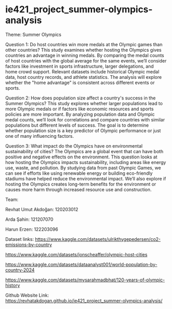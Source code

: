 # ie421_project_summer-olympics-analysis

Theme: Summer Olympics

Question 1:⁠ ⁠Do host countries win more medals at the Olympic games than other countries? This study examines whether hosting the Olympics gives countries an advantage in winning medals. By comparing the medal counts of host countries with the global average for the same events, we’ll consider factors like investment in sports infrastructure, larger delegations, and home crowd support. Relevant datasets include historical Olympic medal data, host country records, and athlete statistics. The analysis will explore whether the "home advantage" is consistent across different events or sports.

Question 2:⁠ ⁠How does population size affect a country's success in the Summer Olympics? This study explores whether larger populations lead to more Olympic medals or if factors like economic resources and sports policies are more important. By analyzing population data and Olympic medal counts, we’ll look for correlations and compare countries with similar populations but different levels of success. The goal is to determine whether population size is a key predictor of Olympic performance or just one of many influencing factors.

Question 3: What impact do the Olympics have on environmental sustainability of cities? The Olympics are a global event that can have both positive and negative effects on the environment. This question looks at how hosting the Olympics impacts sustainability, including areas like energy use, waste, and pollution. By studying data from past Olympic Games, we can see if efforts like using renewable energy or building eco-friendly stadiums have helped reduce the environmental impact. We’ll also explore if hosting the Olympics creates long-term benefits for the environment or causes more harm through increased resource use and construction.



Team: 

Revhat Umut Akdoğan: 120203012

Arda Şahin: 121207070

Harun Erzen: 122203096



Dataset links: https://www.kaggle.com/datasets/ulrikthygepedersen/co2-emissions-by-country

https://www.kaggle.com/datasets/jonscheaffer/olympic-host-cities

https://www.kaggle.com/datasets/dataanalyst001/world-population-by-country-2024

https://www.kaggle.com/datasets/mysarahmadbhat/120-years-of-olympic-history

Github Website Link:  https://revhatakdogan.github.io/ie421_project_summer-olympics-analysis/
